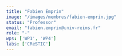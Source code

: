 ```yaml
---
title: "Fabien Emprin"
image: "/images/membres/fabien-emprin.jpg"
status: "Professor"
email: "fabien.emprin@univ-reims.fr"
role: "-"
wps: ['WP1', 'WP4']
labs: ['CReSTIC']
---
```

